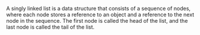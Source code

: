 A singly linked list is a data structure that consists of a sequence of nodes, where each node stores a reference to an object and a reference to the next node in the sequence. The first node is called the head of the list, and the last node is called the tail of the list.
